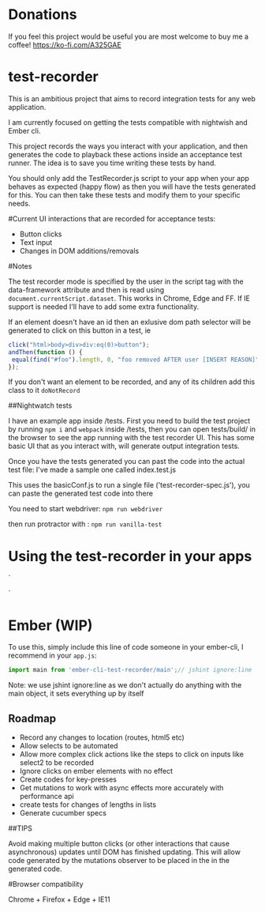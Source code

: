 # Donations
If you feel this project would be useful you are most welcome to buy me a coffee! https://ko-fi.com/A325GAE

# test-recorder
This is an ambitious project that aims to record integration tests for any web application.

I am currently focused on getting the tests compatible with nightwish and Ember cli.

This project records the ways you interact with your application, and then generates the code to playback these actions inside an acceptance test runner. 
The idea is to save you time writing these tests by hand.
 
You should only add the TestRecorder.js script to your app when your app behaves as
expected (happy flow) as then you will have the tests generated for this. You can then take these tests and modify them to your specific needs.

#Current UI interactions that are recorded for acceptance tests:

* Button clicks
* Text input 
* Changes in DOM additions/removals

#Notes

The test recorder mode is specified by the user in the script tag with the data-framework attribute and then is read 
using `document.currentScript.dataset`. This works in Chrome, Edge and FF. If IE support is needed I'll have to add some
extra functionality.

If an element doesn't have an id then an exlusive dom path selector will be generated to click on this button in a test, ie
```js
click("html>body>div>div:eq(0)>button");
andThen(function () {
 equal(find("#foo").length, 0, "foo removed AFTER user [INSERT REASON]");
});
```

If you don't want an element to be recorded, and any of its children add this class to it `doNotRecord`

##Nightwatch tests

I have an example app inside /tests. First you need to build the test project by running `npm i` and `webpack` inside /tests, then you 
can open tests/build/ in the browser to see the app running with the test recorder UI. This has some basic UI that as you
interact with, will generate output integration tests.

Once you have the tests generated you can past the code into the actual test file: I've made a sample one called index.test.js

This uses the basicConf.js to run a single file ('test-recorder-spec.js'), you can paste the generated test code into there

You need to start webdriver:
`npm run webdriver`

then run protractor with :
`npm run vanilla-test`

# Using the test-recorder in your apps

`<script src="node_modules/test-recorder/test-recorder.js"></script>
<script type="text/javascript">
  var testRecorder = new TestRecorder.TestRecorder()
</script>
`

# Ember (WIP)

To use this, simply include this line of code someone in your ember-cli, I recommend in your `app.js`:

```js
import main from 'ember-cli-test-recorder/main';// jshint ignore:line
```
Note: we use jshint ignore:line as we don't actually do anything with the main object, it sets everything up by itself

## Roadmap
* Record any changes to location (routes, html5 etc)
* Allow selects to be automated
* Allow more complex click actions like the steps to click on inputs like select2 to be recorded
* Ignore clicks on ember elements with no effect
* Create codes for key-presses 
* Get mutations to work with async effects more accurately with performance api
* create tests for changes of lengths in lists
* Generate cucumber specs

##TIPS

Avoid making multiple button clicks (or other interactions that cause asynchronous) updates until DOM has 
finished updating. This will allow code generated by the mutations observer to be placed in the in the
generated code. 

#Browser compatibility

Chrome + Firefox + Edge + IE11

